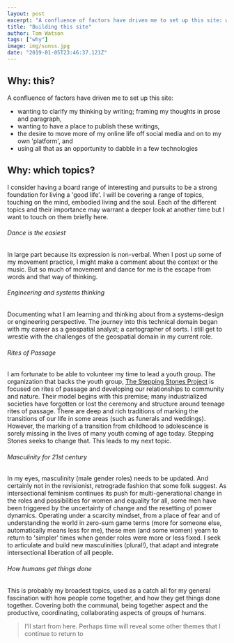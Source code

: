 ```yaml
---
layout: post
excerpt: "A confluence of factors have driven me to set up this site: wanting to clarify my thinking by writing; framing my thoughts in prose and paragraph; wanting to have a place to publish these writings..."
title: "Building this site"
author: Tom Watson
tags: ["why"]
image: img/sunss.jpg
date: "2019-01-05T23:46:37.121Z"
---
```


## Why: this?

A confluence of factors have driven me to set up this site:
   - wanting to clarify my thinking by writing; framing my thoughts in prose and paragraph,
   - wanting to have a place to publish these writings,
   - the desire to move more of my online life off social media and on to my own 'platform', and
   - using all that as an opportunity to dabble in a few technologies
   
## Why: which topics?

I consider having a board range of interesting and pursuits to be a strong foundation for living a 'good life'. I will be covering a range of topics, touching on the mind, embodied living and the soul. Each of the different topics and their importance may warrant a deeper look at another time but I want to touch on them briefly here. 

###### Dance is the easiest

In large part because its expression is non-verbal. When I post up some of my movement practice, I might make a comment about the context or the music. But so much of movement and dance for me is the escape from words and that way of thinking.

###### Engineering and systems thinking

Documenting what I am learning and thinking about from a systems-design or engineering perspective. The journey into this technical domain began with my career as a geospatial analyst; a cartographer of sorts. I still get to wrestle with the challenges of the geospatial domain in my current role.

###### Rites of Passage

I am fortunate to be able to volunteer my time to lead a youth group. The organization that backs the youth group, [The Stepping Stones Project](https://www.steppingstonesproject.org/) is focused on rites of passage and developing our relationships to community and nature. Their model begins with this premise; many industrialized societies have forgotten or lost the ceremony and structure around teenage rites of passage. There are deep and rich traditions of marking the transitions of our life in some areas (such as funerals and weddings). However, the marking of a transition from childhood to adolescence is sorely missing in the lives of many youth coming of age today. Stepping Stones seeks to change that. This leads to my next topic.

###### Masculinity for 21st century

In my eyes, masculinity (male gender roles) needs to be updated. And certainly not in the revisionist, retrograde fashion that some folk suggest. As intersectional feminism continues its push for multi-generational change in the roles and possibilities for women and equality for all, some men have been triggered by the uncertainty of change and the resetting of power dynamics. Operating under a scarcity mindset, from a place of fear and of understanding the world in zero-sum game terms (more for someone else, automatically means less for me), these men (and some women) yearn to return to 'simpler' times when gender roles were more or less fixed. I seek to articulate and build new masculinities (plural!), that adapt and integrate intersectional liberation of all people.

###### How humans get things done

This is probably my broadest topics, used as a catch all for my general fascination with how people come together, and how they get things done together. Covering both the communal, being together aspect and the productive, coordinating, collaborating aspects of groups of humans.

> I'll start from here. Perhaps time will reveal some other themes that I continue to return to
